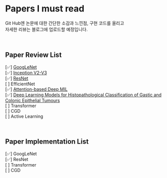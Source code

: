 # Papers I must read
Git Hub엔 논문에 대한 간단한 소감과 느낀점, 구현 코드를 올리고  
자세한 리뷰는 블로그에 업로드할 예정입니다.

<br>

## Paper Review List  
[✅] [GoogLeNet](https://blog.naver.com/paragonyun/222914679046)  
[✅] [Inception V2-V3](https://blog.naver.com/paragonyun/222916732330)  
[✅] [ResNet](https://blog.naver.com/paragonyun/222921380699)  
[  ] EfficientNet  
[✅] [Attention-based Deep MIL](https://www.notion.so/Paper-Reading-776c5c01bccc427bb774aad421463829)  
[✅] [Deep Learning Models for Histopathological Classification of Gastic and Colonic Epithelial Tumours](https://www.notion.so/Paper-Reading-776c5c01bccc427bb774aad421463829)  
[  ] Transformer  
[  ] CGD  
[  ] Active Learning  


<br>

## Paper Implementation List  
[✅] GoogLeNet  
[✅] ResNet  
[  ] Transformer  
[  ] CGD  